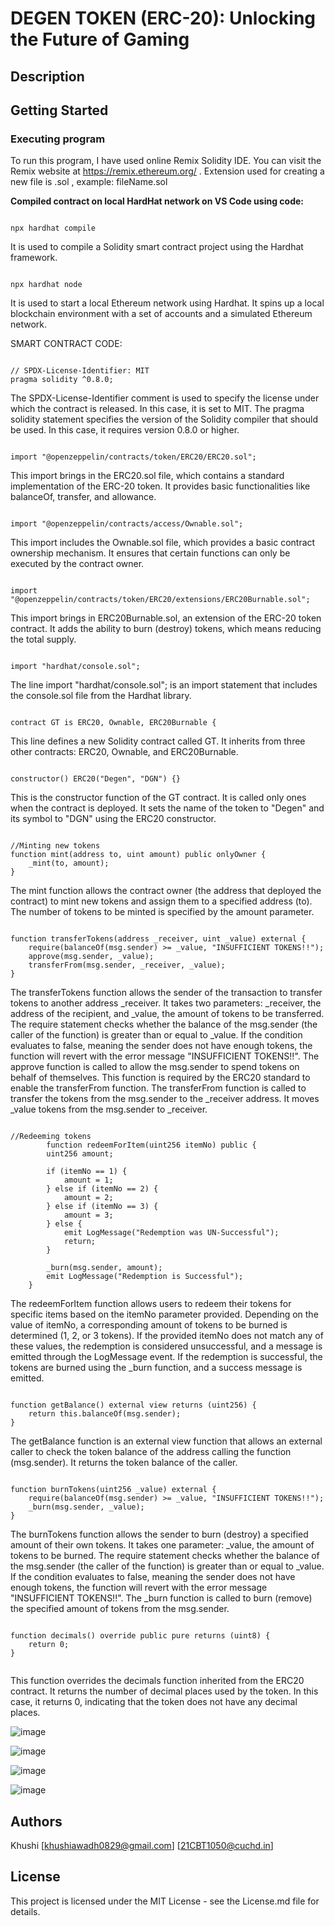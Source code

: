 # DEGEN TOKEN (ERC-20): Unlocking the Future of Gaming


## Description


## Getting Started

### Executing program

To run this program, I have used online Remix Solidity IDE. You can visit the Remix website at https://remix.ethereum.org/ .
Extension used for creating a new file is .sol , example: fileName.sol

**Compiled contract on local HardHat network on VS Code using code:**

```Hardhat

npx hardhat compile

```

 It is used to compile a Solidity smart contract project using the Hardhat framework. 

 ```Hardhat

npx hardhat node

```

It is used to start a local Ethereum network using Hardhat. It spins up a local blockchain environment with a set of accounts and a simulated Ethereum network. 

SMART CONTRACT CODE:

```solidity

// SPDX-License-Identifier: MIT
pragma solidity ^0.8.0;

```
The SPDX-License-Identifier comment is used to specify the license under which the contract is released. In this case, it is set to MIT.
The pragma solidity statement specifies the version of the Solidity compiler that should be used. In this case, it requires version 0.8.0 or higher.

```solidity

import "@openzeppelin/contracts/token/ERC20/ERC20.sol";

```

This import brings in the ERC20.sol file, which contains a standard implementation of the ERC-20 token. It provides basic functionalities like balanceOf, transfer, and allowance.

```solidity

import "@openzeppelin/contracts/access/Ownable.sol";

```

This import includes the Ownable.sol file, which provides a basic contract ownership mechanism. It ensures that certain functions can only be executed by the contract owner.

```solidity

import "@openzeppelin/contracts/token/ERC20/extensions/ERC20Burnable.sol";

````

This import brings in ERC20Burnable.sol, an extension of the ERC-20 token contract. It adds the ability to burn (destroy) tokens, which means reducing the total supply.

```solidity

import "hardhat/console.sol";

```

The line import "hardhat/console.sol"; is an import statement that includes the console.sol file from the Hardhat library. 

```solidity

contract GT is ERC20, Ownable, ERC20Burnable {

```

This line defines a new Solidity contract called GT. It inherits from three other contracts: ERC20, Ownable, and ERC20Burnable.

```solidity

constructor() ERC20("Degen", "DGN") {}

```

This is the constructor function of the GT contract. It is called only ones when the contract is deployed. It sets the name of the token to "Degen" and its symbol to "DGN" using the ERC20 constructor.

```solidity

//Minting new tokens
function mint(address to, uint amount) public onlyOwner {
    _mint(to, amount);
}

```

The mint function allows the contract owner (the address that deployed the contract) to mint new tokens and assign them to a specified address (to). The number of tokens to be minted is specified by the amount parameter.

```solidity

function transferTokens(address _receiver, uint _value) external {
    require(balanceOf(msg.sender) >= _value, "INSUFFICIENT TOKENS!!");
    approve(msg.sender, _value);
    transferFrom(msg.sender, _receiver, _value);
}

```

The transferTokens function allows the sender of the transaction to transfer tokens to another address _receiver. It takes two parameters: _receiver, the address of the recipient, and _value, the amount of tokens to be transferred.
The require statement checks whether the balance of the msg.sender (the caller of the function) is greater than or equal to _value. If the condition evaluates to false, meaning the sender does not have enough tokens, the function will revert with the error message "INSUFFICIENT TOKENS!!".
The approve function is called to allow the msg.sender to spend tokens on behalf of themselves. This function is required by the ERC20 standard to enable the transferFrom function.
The transferFrom function is called to transfer the tokens from the msg.sender to the _receiver address. It moves _value tokens from the msg.sender to _receiver.

```solidity

//Redeeming tokens
        function redeemForItem(uint256 itemNo) public {
        uint256 amount;
        
        if (itemNo == 1) {
            amount = 1;
        } else if (itemNo == 2) {
            amount = 2;
        } else if (itemNo == 3) {
            amount = 3;
        } else {
            emit LogMessage("Redemption was UN-Successful");
            return;
        }

        _burn(msg.sender, amount);
        emit LogMessage("Redemption is Successful");
    }

```

The redeemForItem function allows users to redeem their tokens for specific items based on the itemNo parameter provided. Depending on the value of itemNo, a corresponding amount of tokens to be burned is determined (1, 2, or 3 tokens). If the provided itemNo does not match any of these values, the redemption is considered unsuccessful, and a message is emitted through the LogMessage event. If the redemption is successful, the tokens are burned using the _burn function, and a success message is emitted.

```solidity

function getBalance() external view returns (uint256) {
    return this.balanceOf(msg.sender);
}

```

The getBalance function is an external view function that allows an external caller to check the token balance of the address calling the function (msg.sender). It returns the token balance of the caller.

```solidity

function burnTokens(uint256 _value) external {
    require(balanceOf(msg.sender) >= _value, "INSUFFICIENT TOKENS!!");
    _burn(msg.sender, _value);
}

```

The burnTokens function allows the sender to burn (destroy) a specified amount of their own tokens. It takes one parameter: _value, the amount of tokens to be burned.
The require statement checks whether the balance of the msg.sender (the caller of the function) is greater than or equal to _value. If the condition evaluates to false, meaning the sender does not have enough tokens, the function will revert with the error message "INSUFFICIENT TOKENS!!".
The _burn function is called to burn (remove) the specified amount of tokens from the msg.sender.

```solidity

function decimals() override public pure returns (uint8) {
    return 0;
}
  
```

This function overrides the decimals function inherited from the ERC20 contract. It returns the number of decimal places used by the token. In this case, it returns 0, indicating that the token does not have any decimal places.

![image](https://github.com/khushisnha/ETH_AVAX_PROOF-Intermediate_EVM_Course/assets/137313256/8ca1a18d-6c4e-4735-860d-3998e7dce355)

![image](https://github.com/khushisnha/ETH_AVAX_PROOF-Intermediate_EVM_Course/assets/137313256/beebfcec-6d47-45c9-a494-42a1d1b514df)

![image](https://github.com/khushisnha/ETH_AVAX_PROOF-Intermediate_EVM_Course/assets/137313256/c7d4571b-cc69-41d9-8e46-fa5ded094a2e)

![image](https://github.com/khushisnha/ETH_AVAX_PROOF-Intermediate_EVM_Course/assets/137313256/05454f4a-038f-48b8-bd26-1f2dd285170c)

## Authors

Khushi 
[khushiawadh0829@gmail.com]
[21CBT1050@cuchd.in]

## License

This project is licensed under the MIT License - see the License.md file for details.
